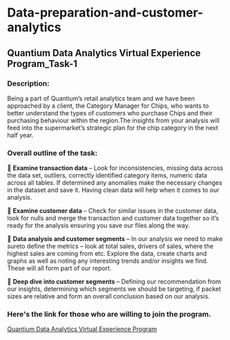# Data-preparation-and-customer-analytics
## Quantium Data Analytics Virtual Experience Program_Task-1
### Description:
Being a part of Quantium’s retail analytics team and we have been approached by a client, the Category Manager for Chips, who wants to better understand the types of customers who purchase Chips and their purchasing behaviour within the region.The insights from your analysis will feed into the supermarket’s strategic plan for the chip category in the next half year.
### Overall outline of the task:    
🎯 **Examine transaction data** – Look for inconsistencies, missing data across the data set, outliers, correctly identified category items, numeric data across all tables. If determined any anomalies make the necessary changes in the dataset and save it. Having clean data will help when it comes to our analysis. 

🎯 **Examine customer data** – Check for similar issues in the customer data, look for nulls and merge the transaction and customer data together so it’s ready for the analysis ensuring you save our files along the way.

🎯 **Data analysis and customer segments** – In our analysis we need to make sureto  define the metrics – look at total sales, drivers of sales, where the highest sales are coming from etc. Explore the data, create charts and graphs as well as noting any interesting trends and/or insights we find. These will all form part of our report. 

🎯 **Deep dive into customer segments** – Defining our recommendation from our insights, determining which segments we should be targeting, if packet sizes are relative and form an overall conclusion based on our analysis. 



### Here's the link for those who are willing to join the program.

[Quantium Data Analytics Virtual Experience Program](https://www.theforage.com/virtual-internships/NkaC7knWtjSbi6aYv?ref=ByYjs2CCxqiLYJgNg)
